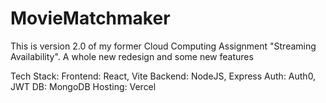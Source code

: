 # MovieMatchmaker
This is version 2.0 of my former Cloud Computing Assignment "Streaming Availability". A whole new redesign and some new features

Tech Stack:
  Frontend: React, Vite
  Backend: NodeJS, Express
  Auth: Auth0, JWT
  DB: MongoDB 
  Hosting: Vercel

